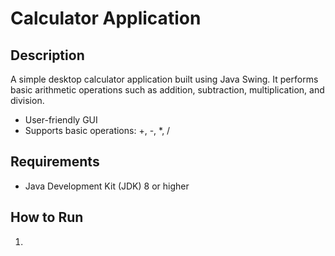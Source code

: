 # Calculator Application

## Description
A simple desktop calculator application built using Java Swing. It performs basic arithmetic operations such as addition, subtraction, multiplication, and division.


- User-friendly GUI
- Supports basic operations: +, -, *, /

## Requirements
- Java Development Kit (JDK) 8 or higher

## How to Run

1. 
